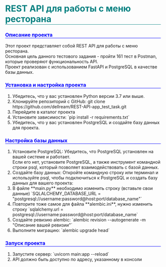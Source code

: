 <h1 style="color: #008080; border-bottom: 1px solid #008080;">REST API для работы с меню ресторана</h1>

<h3 style="color: #0000FF; border-bottom: 1px solid #0000FF;">Описание проекта</h3>

<p>Этот проект представляет собой REST API для работы с меню ресторана.<br>
Основная цель данного тестового задания - пройти 161 тест в Postman, которые проверяют функциональность API.<br>
Проект реализован с использованием FastAPI и PostgreSQL в качестве базы данных.</p>

<h3 style="color: #0000FF; border-bottom: 1px solid #0000FF;">Установка и настройка проекта</h3>
<ol>
  <li>Убедитесь, что у вас установлен Python версии 3.7 или выше.</li>
  <li>Клонируйте репозиторий с GitHub: git clone https://github.com/dellream/REST-API-app_test_task.git</li>
  <li>Перейдите в каталог проекта</li>
  <li>Установите зависимости: `pip install -r requirements.txt`</li>
  <li>Убедитесь, что у вас установлен PostgreSQL и создайте базу данных для проекта.</li>
</ol>

<h3 style="color: #0000FF; border-bottom: 1px solid #0000FF;">Настройка базы данных</h3>
<ol>
  <li>Установите PostgreSQL: Убедитесь, что PostgreSQL установлен на вашей системе и работает.<br>
      Если его нет, установите PostgreSQL, а также инструмент командной строки psql, который позволяет взаимодействовать с базой данных.</li>
  <li>Создайте базу данных: Откройте командную строку или терминал и используйте psql, чтобы подключиться к PostgreSQL и создать базу данных для вашего проекта:</li>
  <li>В файле **main.py** необходимо изменить строку (вставьте свои данные) `SQLALCHEMY_DATABASE_URL = "postgresql://username:password@host:port/database_name"`</li>
  <li>Повторите тоже самое для файла **alembic.ini**, нужно изменить строку `sqlalchemy.url = postgresql://username:password@host:port/database_name`</li>
  <li>Создайте ревизию alembic: `alembic revision --autogenerate -m "Описание вашей ревизии"`</li>
  <li>Выполните миграцию: `alembic upgrade head`</li>
</ol>

<h3 style="color: #0000FF; border-bottom: 1px solid #0000FF;">Запуск проекта</h3>
<ol>
  <li>Запустите сервер: `uvicorn main:app --reload`</li>
  <li>API должно быть доступно по адресу, указанному в консоли</li>
</ol>
